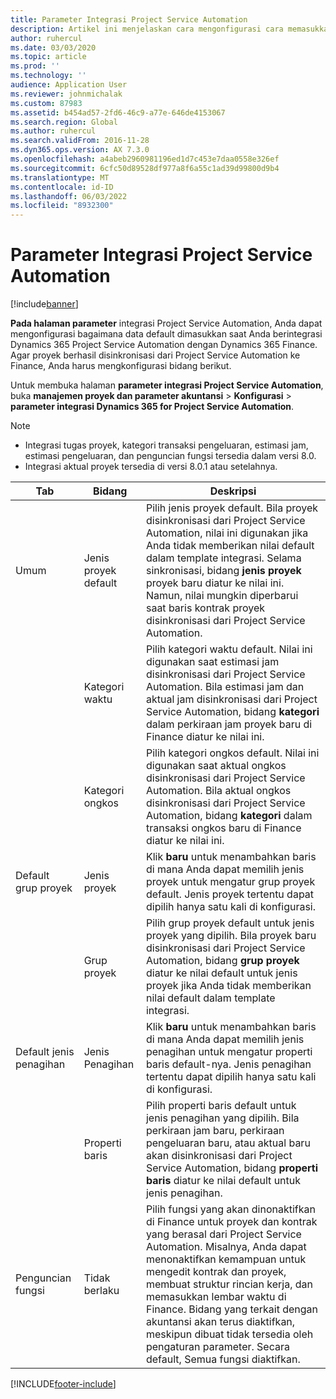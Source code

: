 ```yaml
---
title: Parameter Integrasi Project Service Automation
description: Artikel ini menjelaskan cara mengonfigurasi cara memasukkan data default saat Anda berintegrasi Microsoft Dynamics 365 for Project Service Automation dengan Microsoft Dynamics 365 Finance.
author: ruhercul
ms.date: 03/03/2020
ms.topic: article
ms.prod: ''
ms.technology: ''
audience: Application User
ms.reviewer: johnmichalak
ms.custom: 87983
ms.assetid: b454ad57-2fd6-46c9-a77e-646de4153067
ms.search.region: Global
ms.author: ruhercul
ms.search.validFrom: 2016-11-28
ms.dyn365.ops.version: AX 7.3.0
ms.openlocfilehash: a4abeb2960981196ed1d7c453e7daa0558e326ef
ms.sourcegitcommit: 6cfc50d89528df977a8f6a55c1ad39d99800d9b4
ms.translationtype: MT
ms.contentlocale: id-ID
ms.lasthandoff: 06/03/2022
ms.locfileid: "8932300"
---
```

# <a name="project-service-automation-integration-parameters"></a>Parameter Integrasi Project Service Automation

[!include[banner](../includes/banner.md)]

**Pada halaman parameter** integrasi Project Service Automation, Anda dapat mengonfigurasi bagaimana data default dimasukkan saat Anda berintegrasi Dynamics 365 Project Service Automation dengan Dynamics 365 Finance. Agar proyek berhasil disinkronisasi dari Project Service Automation ke Finance, Anda harus mengkonfigurasi bidang berikut.

Untuk membuka halaman **parameter integrasi Project Service Automation**, buka **manajemen proyek dan parameter akuntansi** \> **Konfigurasi** \> **parameter integrasi Dynamics 365 for Project Service Automation**. 

> [!NOTE]
> - Integrasi tugas proyek, kategori transaksi pengeluaran, estimasi jam, estimasi pengeluaran, dan penguncian fungsi tersedia dalam versi 8.0.
> - Integrasi aktual proyek tersedia di versi 8.0.1 atau setelahnya.


| Tab                    | Bidang                | Deskripsi |
|------------------------|----------------------|-------------|
| Umum                | Jenis proyek default | Pilih jenis proyek default. Bila proyek disinkronisasi dari Project Service Automation, nilai ini digunakan jika Anda tidak memberikan nilai default dalam template integrasi. Selama sinkronisasi, bidang **jenis proyek** proyek baru diatur ke nilai ini. Namun, nilai mungkin diperbarui saat baris kontrak proyek disinkronisasi dari Project Service Automation. |
|                        | Kategori waktu        | Pilih kategori waktu default. Nilai ini digunakan saat estimasi jam disinkronisasi dari Project Service Automation. Bila estimasi jam dan aktual jam disinkronisasi dari Project Service Automation, bidang **kategori** dalam perkiraan jam proyek baru di Finance diatur ke nilai ini. |
|                        | Kategori ongkos         | Pilih kategori ongkos default. Nilai ini digunakan saat aktual ongkos disinkronisasi dari Project Service Automation. Bila aktual ongkos disinkronisasi dari Project Service Automation, bidang **kategori** dalam transaksi ongkos baru di Finance diatur ke nilai ini. |
| Default grup proyek | Jenis proyek         | Klik **baru** untuk menambahkan baris di mana Anda dapat memilih jenis proyek untuk mengatur grup proyek default. Jenis proyek tertentu dapat dipilih hanya satu kali di konfigurasi. |
|                        | Grup proyek        | Pilih grup proyek default untuk jenis proyek yang dipilih. Bila proyek baru disinkronisasi dari Project Service Automation, bidang **grup proyek** diatur ke nilai default untuk jenis proyek jika Anda tidak memberikan nilai default dalam template integrasi. |
| Default jenis penagihan  | Jenis Penagihan         | Klik **baru** untuk menambahkan baris di mana Anda dapat memilih jenis penagihan untuk mengatur properti baris default-nya. Jenis penagihan tertentu dapat dipilih hanya satu kali di konfigurasi. |
|                        | Properti baris        | Pilih properti baris default untuk jenis penagihan yang dipilih. Bila perkiraan jam baru, perkiraan pengeluaran baru, atau aktual baru akan disinkronisasi dari Project Service Automation, bidang **properti baris** diatur ke nilai default untuk jenis penagihan. |
| Penguncian fungsi  | Tidak berlaku       | Pilih fungsi yang akan dinonaktifkan di Finance untuk proyek dan kontrak yang berasal dari Project Service Automation. Misalnya, Anda dapat menonaktifkan kemampuan untuk mengedit kontrak dan proyek, membuat struktur rincian kerja, dan memasukkan lembar waktu di Finance. Bidang yang terkait dengan akuntansi akan terus diaktifkan, meskipun dibuat tidak tersedia oleh pengaturan parameter. Secara default, Semua fungsi diaktifkan. |


[!INCLUDE[footer-include](../includes/footer-banner.md)]